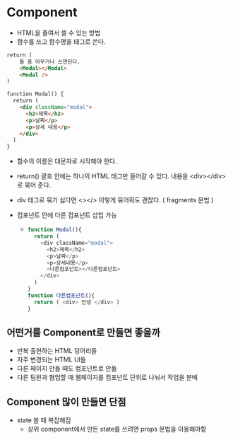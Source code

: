 # Component

- HTML을 줄여서 쓸 수 있는 방법
- 함수를 쓰고 함수명을 태그로 쓴다.

```html
return (
	둘 중 아무거나 쓰면된다.
	<Modal></Modal>
	<Modal />
)

function Modal() {
  return (
    <div className="modal">
      <h2>제목</h2>
      <p>날짜</p>
      <p>상세 내용</p>
    </div>
  )
}
```

- 함수의 이름은 대문자로 시작해야 한다.

- return() 괄호 안에는 하나의 HTML 태그만 들어갈 수 있다. 내용을 \<div>\</div>로 묶어 준다.

- div 태그로 묶기 싫다면 <></> 이렇게 묶어줘도 괜찮다. ( fragments 문법 )

- 컴포넌트 안에 다른 컴포넌트 삽입 가능

  - ```javascript
    function Modal(){
      return (
        <div className="modal">
          <h2>제목</h2>
          <p>날짜</p>
          <p>상세내용</p>
          <다른컴포넌트></다른컴포넌트>
        </div>
      )
    }
    function 다른컴포넌트(){
      return ( <div> 안녕 </div> )
    }
    
    ```

    

## 어떤거를 Component로 만들면 좋을까

- 반복 출현하는 HTML 덩어리들
- 자주 변경되는 HTML UI들
- 다른 페이지 만들 때도 컴포넌트로 만듦
- 다른 팀원과 협업할 때 웹페이지를 컴포넌트 단위로 나눠서 작업을 분배



## Component 많이 만들면 단점

- state 쓸 때 복잡해짐
  - 상위 component에서 만든 state를 쓰려면 props 문법을 이용해야함
